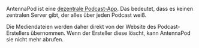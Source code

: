 AntennaPod ist eine [dezentrale Podcast-App](/documentation/general/central-distributed). Das bedeutet, dass es keinen zentralen Server gibt, der alles über jeden Podcast weiß.

Die Mediendateien werden daher direkt von der Website des Podcast-Erstellers übernommen. Wenn der Ersteller diese löscht, kann AntennaPod sie nicht mehr abrufen.
